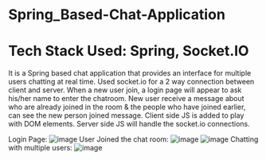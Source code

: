 # Spring_Based-Chat-Application
# Tech Stack Used: Spring, Socket.IO
It is a Spring based chat application that provides an interface for multiple users chatting at real time. Used socket.io for a 2 way connection between client and server. When a new user join, a login page will appear to ask his/her name to enter the chatroom. New user receive a  message about who are already joined in the room & the people who have joined earlier, can see the new person joined message.  Client side JS is added to play with DOM elements. Server side JS will handle the socket.io connections.

Login Page:
![image](https://github.com/subhasis07/Spring_Based-Chat-Application/assets/37765567/6128caef-a050-4ae8-8d83-346fed08f5df)
User Joined the chat room:
![image](https://github.com/subhasis07/Spring_Based-Chat-Application/assets/37765567/88a1b6d1-aa44-4911-bc92-c716458adde7)
![image](https://github.com/subhasis07/Spring_Based-Chat-Application/assets/37765567/d020a100-3d11-4ed8-b93a-47b9fede1f37)
Chatting with multiple users:
![image](https://github.com/subhasis07/Spring_Based-Chat-Application/assets/37765567/7dbf9271-b3d8-4e09-814c-ae861bd582b3)

